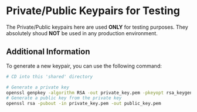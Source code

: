 # Private/Public Keypairs for Testing

The Private/Public keypairs here are used **ONLY** for testing purposes. They absolutely shoud **NOT** be used in any production environment.

## Additional Information
To generate a new keypair, you can use the following command:

```bash
# CD into this 'shared' directory

# Generate a private key
openssl genpkey -algorithm RSA -out private_key.pem -pkeyopt rsa_keygen_bits:2048
# Generate a public key from the private key
openssl rsa -pubout -in private_key.pem -out public_key.pem
```